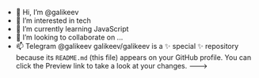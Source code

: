 - 👋 Hi, I’m @galikeev
- 👀 I’m interested in tech
- 🌱 I’m currently learning JavaScript 
- 💞️ I’m looking to collaborate on ...
- 📫 Telegram @galikeev
galikeev/galikeev is a ✨ special ✨ repository because its `README.md` (this file) appears on your GitHub profile.
You can click the Preview link to take a look at your changes.
--->
